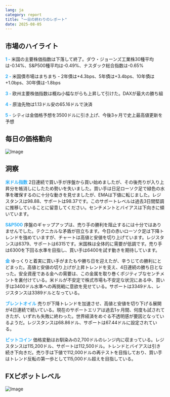 ```yaml
---
lang: ja
category: report
title: "一日の終わりのレポート"
date: 2025-08-05
---
```



<h2>市場のハイライト</h2>
<strong style="color: #2caef7;">1 - </strong> 米国の主要株価指数は下落して終了。ダウ・ジョーンズ工業株30種平均は-0.14%、S&P500種平均は-0.49%、ナスダック総合指数は-0.65%

<strong style="color: #2caef7;">2 - </strong> 米国債市場はまちまち - 2年債は+4.3bps、5年債は+3.4bps、10年債は+1.0bps、30年債は-1.8bps


<strong style="color: #2caef7;">3 - </strong> 欧州主要株価指数は概ね小幅ながらも上昇して引けた。DAXが最大の勝ち組

<strong style="color: #2caef7;">4 - </strong> 原油先物は1.13ドル安の65.16ドルで決済

<strong style="color: #2caef7;">5 - </strong> シティは金価格予想を3500ドルに引き上げ、今後3ヶ月で史上最高値更新を予想



<h2>毎日の価格動向</h2>
<img src="https://markleighedu.github.io/img/Aug-2025/05-Aug-2025/price.jpg" alt="Image"/>

<h2>洞察</h2>
<strong style="color: #2caef7;">米ドル指数</strong> 2日連続で買い手が序盤から買い始めましたが、その後売りが入り上昇分を帳消しにしたため勢いを失いました。買い手は日足ローソク足で緑色の水準を確保するのに十分な動きを見せましたが、EMAは下値に転じました。レジスタンスは98.88、サポートは98.37です。このサポートレベルは過去3日間堅調に推移していることに留意してください。センチメントとバイアスは下向きに傾いています。

<strong style="color: #2caef7;">S&P500</strong> 序盤のギャップアップは、売り手の勝利を阻止するには十分ではありませんでした。テクニカルな矛盾が目立ちます。今日の赤いローソク足は下降トレンドを強めていますが、チャートは高値と安値を切り上げています。レジスタンスは6379、サポートは6315です。米国株は全体的に需要が低調です。売り手は6300を下回る水準を目指し、買い手は6400を試す動きを期待しています。

<strong style="color: #2caef7;">金</strong> ゆっくりと着実に買い手がまたもや勝ち日を迎えたが、辛うじての勝利にとどまった。高値と安値の切り上げが上昇トレンドを支え、4日連続の勝ち日となった。安全資産である金への需要は、この金属を取り巻くポジティブなセンチメントを裏付けている。米ドルが不安定で株式市場も不安定な状況にある中、買い手は3400ドル水準への再挑戦に意欲を見せている。サポートは3349ドル、レジスタンスは3389ドルとなっている。

<strong style="color: #2caef7;">ブレントオイル</strong> 売りが下降トレンドを加速させ、高値と安値を切り下げる展開が4日連続で続いている。現在のサポートエリアは過去1ヶ月間、何度も試されてきたが、いずれも失敗に終わった。世界経済をめぐる不透明感が要因となっているようだ。レジスタンスは68.86ドル、サポートは67.44ドルに設定されている。

<strong style="color: #2caef7;">ビットコイン</strong> 価格変動はお馴染みの2,700ドルのレンジ内に収まっている。レジスタンスは115,200ドル、サポートは112,500ドル。トレンドとバイアスは引き続き下向きだ。売り手は下値で112,000ドルの再テストを目指しており、買い手はトレンド反転の第一歩として115,000ドル超えを目指している。



<h2>FXピボットレベル</h2>
<img src="https://markleighedu.github.io/img/Aug-2025/05-Aug-2025/pivot.jpg" alt="Image"/>